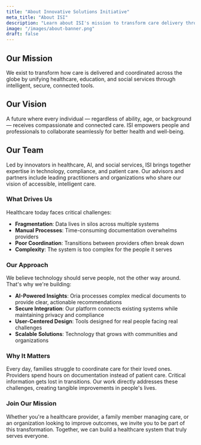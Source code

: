 ```yaml
---
title: "About Innovative Solutions Initiative"
meta_title: "About ISI"
description: "Learn about ISI's mission to transform care delivery through AI-powered healthcare coordination and our vision for accessible, intelligent care."
image: "/images/about-banner.png"
draft: false
---
```


## Our Mission

We exist to transform how care is delivered and coordinated across the globe by unifying healthcare, education, and social services through intelligent, secure, connected tools.

## Our Vision

A future where every individual — regardless of ability, age, or background — receives compassionate and connected care. ISI empowers people and professionals to collaborate seamlessly for better health and well-being.

## Our Team

Led by innovators in healthcare, AI, and social services, ISI brings together expertise in technology, compliance, and patient care. Our advisors and partners include leading practitioners and organizations who share our vision of accessible, intelligent care.

### What Drives Us

Healthcare today faces critical challenges:
- **Fragmentation**: Data lives in silos across multiple systems
- **Manual Processes**: Time-consuming documentation overwhelms providers
- **Poor Coordination**: Transitions between providers often break down
- **Complexity**: The system is too complex for the people it serves

### Our Approach

We believe technology should serve people, not the other way around. That's why we're building:

- **AI-Powered Insights**: Oria processes complex medical documents to provide clear, actionable recommendations
- **Secure Integration**: Our platform connects existing systems while maintaining privacy and compliance
- **User-Centered Design**: Tools designed for real people facing real challenges
- **Scalable Solutions**: Technology that grows with communities and organizations

### Why It Matters

Every day, families struggle to coordinate care for their loved ones. Providers spend hours on documentation instead of patient care. Critical information gets lost in transitions. Our work directly addresses these challenges, creating tangible improvements in people's lives.

### Join Our Mission

Whether you're a healthcare provider, a family member managing care, or an organization looking to improve outcomes, we invite you to be part of this transformation. Together, we can build a healthcare system that truly serves everyone.